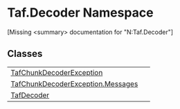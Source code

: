 # Taf.Decoder Namespace


\[Missing &lt;summary&gt; documentation for "N:Taf.Decoder"\]



## Classes
<table>
<tr>
<td><a href="T_Taf_Decoder_TafChunkDecoderException.md">TafChunkDecoderException</a></td>
<td> </td></tr>
<tr>
<td><a href="T_Taf_Decoder_TafChunkDecoderException_Messages.md">TafChunkDecoderException.Messages</a></td>
<td> </td></tr>
<tr>
<td><a href="T_Taf_Decoder_TafDecoder.md">TafDecoder</a></td>
<td> </td></tr>
</table>